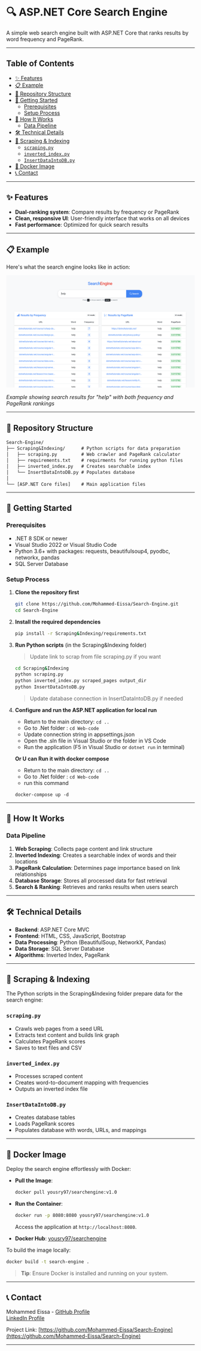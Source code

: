 # 🔍 ASP.NET Core Search Engine

A simple web search engine built with ASP.NET Core that ranks results by word frequency and PageRank.

---

## Table of Contents

- [✨ Features](#-features)
- [📋 Example](#-example)
- [📁 Repository Structure](#-repository-structure)
- [🚀 Getting Started](#-getting-started)
  - [Prerequisites](#prerequisites)
  - [Setup Process](#setup-process)
- [🧠 How It Works](#-how-it-works)
  - [Data Pipeline](#data-pipeline)
- [🛠️ Technical Details](#-technical-details)
- [📝 Scraping & Indexing](#-scraping--indexing)
  - [`scraping.py`](#scrapingpy)
  - [`inverted_index.py`](#inverted_indexpy)
  - [`InsertDataIntoDB.py`](#insertdataintodbpy)
- [🐳 Docker Image](#-docker-image)
- [📞 Contact](#-contact)

---

## ✨ Features

- **Dual-ranking system**: Compare results by frequency or PageRank
- **Clean, responsive UI**: User-friendly interface that works on all devices
- **Fast performance**: Optimized for quick search results

---

## 📋 Example

Here's what the search engine looks like in action:

![Search Engine Example](https://github.com/Mohammed-Eissa/Search-Engine/raw/main/search-example.png)

*Example showing search results for "help" with both frequency and PageRank rankings*

---

## 📁 Repository Structure

```
Search-Engine/
├── Scraping&Indexing/      # Python scripts for data preparation
│   ├── scraping.py         # Web crawler and PageRank calculator
│   ├── requirements.txt    # requirments for running python files
│   ├── inverted_index.py   # Creates searchable index
│   └── InsertDataIntoDB.py # Populates database
│
└── [ASP.NET Core files]    # Main application files
```

---

## 🚀 Getting Started

### Prerequisites

- .NET 8 SDK or newer
- Visual Studio 2022 or Visual Studio Code
- Python 3.6+ with packages: requests, beautifulsoup4, pyodbc, networkx, pandas
- SQL Server Database

### Setup Process

1. **Clone the repository first**
   ```bash
   git clone https://github.com/Mohammed-Eissa/Search-Engine.git
   cd Search-Engine
   ```

2. **Install the required dependencies**
   ```bash
   pip install -r Scraping&Indexing/requirements.txt
   ```

3. **Run Python scripts** (in the Scraping&Indexing folder)
   > Update link to scrap from file scraping.py if you want
   ```bash
   cd Scraping&Indexing
   python scraping.py
   python inverted_index.py scraped_pages output_dir
   python InsertDataIntoDB.py
   ```
   > Update database connection in InsertDataIntoDB.py if needed

4. **Configure and run the ASP.NET application for local run**
   - Return to the main directory: `cd ..`
   - Go to .Net folder : `cd Web-code`
   - Update connection string in appsettings.json
   - Open the .sln file in Visual Studio or the folder in VS Code
   - Run the application (F5 in Visual Studio or `dotnet run` in terminal)

   **Or U can Run it with docker compose**
   - Return to the main directory: `cd ..`
   - Go to .Net folder : `cd Web-code`
   - run this command
   ```
   docker-compose up -d
   ```

---

## 🧠 How It Works

### Data Pipeline

1. **Web Scraping**: Collects page content and link structure
2. **Inverted Indexing**: Creates a searchable index of words and their locations
3. **PageRank Calculation**: Determines page importance based on link relationships
4. **Database Storage**: Stores all processed data for fast retrieval
5. **Search & Ranking**: Retrieves and ranks results when users search

---

## 🛠️ Technical Details

- **Backend**: ASP.NET Core MVC
- **Frontend**: HTML, CSS, JavaScript, Bootstrap
- **Data Processing**: Python (BeautifulSoup, NetworkX, Pandas)
- **Data Storage**: SQL Server Database
- **Algorithms**: Inverted Index, PageRank

---

## 📝 Scraping & Indexing

The Python scripts in the Scraping&Indexing folder prepare data for the search engine:

### `scraping.py`
- Crawls web pages from a seed URL
- Extracts text content and builds link graph
- Calculates PageRank scores
- Saves to text files and CSV

### `inverted_index.py`
- Processes scraped content
- Creates word-to-document mapping with frequencies
- Outputs an inverted index file

### `InsertDataIntoDB.py`
- Creates database tables
- Loads PageRank scores
- Populates database with words, URLs, and mappings

---

## 🐳 Docker Image

Deploy the search engine effortlessly with Docker:

- **Pull the Image**:
  ```bash
  docker pull yousry97/searchengine:v1.0
  ```

- **Run the Container**:
  ```bash
  docker run -p 8080:8080 yousry97/searchengine:v1.0
  ```
  Access the application at `http://localhost:8080`.

- **Docker Hub**: [yousry97/searchengine](https://hub.docker.com/r/yousry97/searchengine)

To build the image locally:
```bash
docker build -t search-engine .
```

> **Tip**: Ensure Docker is installed and running on your system.

---

## 📞 Contact

Mohammed Eissa - [GitHub Profile](https://github.com/Mohammed-Eissa)  
                 [LinkedIn Profile](https://www.linkedin.com/in/mohamed-eissa-80a298264/)

Project Link: [https://github.com/Mohammed-Eissa/Search-Engine](https://github.com/Mohammed-Eissa/Search-Engine)

---